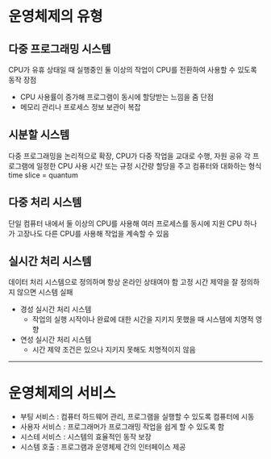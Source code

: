 # 운영체제의 유형

## 다중 프로그래밍 시스템
CPU가 유휴 상태일 때 실행중인 둘 이상의 작업이 CPU를 전환하여 사용할 수 있도록 동작
장점
- CPU 사용률이 증가해 프로그램이 동시에 할당받는 느낌을 줌
단점
- 메모리 관리나 프로세스 정보 보관이 복잡

## 시분할 시스템
다중 프로그래밍을 논리적으로 확장, CPU가 다중 작업을 교대로 수행, 자원 공유
각 프로그램에 일정한 CPU 사용 시간 또는 규정 시간량 할당을 주고 컴퓨터와 대화하는 형식
time slice = quantum

## 다중 처리 시스템
단일 컴퓨터 내에서 둘 이상의 CPU를 사용해 여러 프로세스를 동시에 지원
CPU 하나가 고장나도 다른 CPU를 사용해 작업을 계속할 수 있음

## 실시간 처리 시스템
데이터 처리 시스템으로 정의하며 항상 온라인 상태여야 함
고정 시간 제약을 잘 정의하지 않으면 시스템 실패

- 경성 실시간 처리 시스템
	- 작업의 실행 시작이나 완료에 대한 시간을 지키지 못했을 때 시스템에 치명적 영향
- 연성 실시간 처리 시스템
	- 시간 제약 조건은 있으나 지키지 못해도 치명적이지 않음

---

# 운영체제의 서비스

- 부팅 서비스 : 컴퓨터 하드웨어 관리, 프로그램을 실행할 수 있도록 컴퓨터에 시동
- 사용자 서비스 : 프로그래머가 프로그래밍 작업을 쉽게 할 수 있도록 함
- 시스테 서비스 : 시스템의 효율적인 동작 보장
- 시스템 호출 : 프로그램과 운영체제 간의 인터페이스 제공